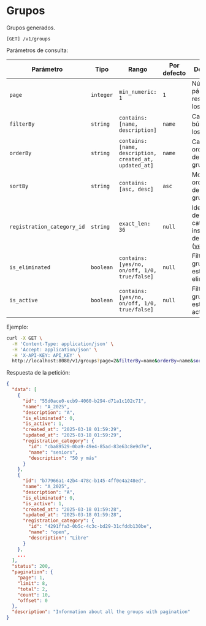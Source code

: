 # Grupos

Grupos generados.

```
[GET] /v1/groups
```

Parámetros de consulta:

| Parámetro | Tipo | Rango | Por defecto | Descripción |
| --------- | ---- | ----- | ----------- | ----------- |
| `page` | `integer` | `min_numeric: 1` | `1` | Número de la página de resultados de los grupos. |
| `filterBy` | `string` | `contains: [name, description]` | `name` | Campo de búsqueda de los grupos. |
| `orderBy` | `string` | `contains: [name, description, created_at, updated_at]` | `name` | Campo de ordenamiento de los grupos. |
| `sortBy` | `string` | `contains: [asc, desc]` | `asc` | Modo de ordenamiento de los grupos. |
| `registration_category_id` | `string` | `exact_len: 36` | `null` | Identificador de la categoría de inscripción de los grupos ([ver](../registration-categories/index.html)). |
| `is_eliminated` | `boolean` | `contains: [yes/no, on/off, 1/0, true/false]` | `null` | Filtrar los grupos por estatus de eliminación. |
| `is_active` | `boolean` | `contains: [yes/no, on/off, 1/0, true/false]` | `null` | Filtrar los grupos por estatus de actividad. |

Ejemplo:

```bash
curl -X GET \
  -H 'Content-Type: application/json' \
  -H 'Accept: application/json' \
  -H 'X-API-KEY: API_KEY' \
  http://localhost:8080/v1/groups?page=2&filterBy=name&orderBy=name&sortBy=asc&registration_category_id=cba89529-0ba9-49e4-85ad-83e63c8e9d7e&is_eliminated=false&is_active=true
```

Respuesta de la petición:

```json
{
  "data": [
    {
      "id": "55d0ace0-ecb9-4060-b294-d71a1c102c71",
      "name": "A_2025",
      "description": "A",
      "is_eliminated": 0,
      "is_active": 1,
      "created_at": "2025-03-18 01:59:29",
      "updated_at": "2025-03-18 01:59:29",
      "registration_category": {
        "id": "cba89529-0ba9-49e4-85ad-83e63c8e9d7e",
        "name": "seniors",
        "description": "50 y más"
      }
    },
    {
      "id": "b77966a1-42b4-478c-b145-4ff0e4a248ed",
      "name": "A_2025",
      "description": "A",
      "is_eliminated": 0,
      "is_active": 1,
      "created_at": "2025-03-18 01:59:28",
      "updated_at": "2025-03-18 01:59:28",
      "registration_category": {
        "id": "4291ffa3-0b5c-4c3c-bd29-31cfddb130be",
        "name": "open",
        "description": "Libre"
      }
    },
    ...
  ],
  "status": 200,
  "pagination": {
    "page": 1,
    "limit": 8,
    "total": 2,
    "count": 10,
    "offset": 0
  },
  "description": "Information about all the groups with pagination"
}
```
